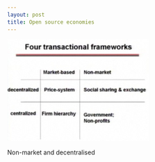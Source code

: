 ```yaml
---
layout: post
title: Open source economies
---
```

![](/img/open-source-economies.jpg "matrix")

Non-market and decentralised
